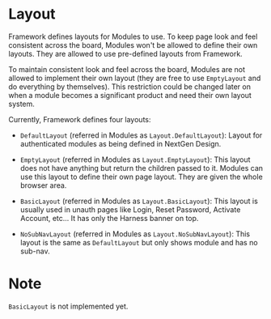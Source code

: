 # Layout

Framework defines layouts for Modules to use. To keep page look and feel consistent across the board, Modules won't be allowed to define their own layouts. They are allowed to use pre-defined layouts from Framework.

To maintain consistent look and feel across the board, Modules are not allowed to implement their own layout (they are free to use `EmptyLayout` and do everything by themselves). This restriction could be changed later on when a module becomes a significant product and need their own layout system.

Currently, Framework defines four layouts:

- `DefaultLayout` (referred in Modules as `Layout.DefaultLayout`): Layout for authenticated modules as being defined in NextGen Design.

- `EmptyLayout` (referred in Modules as `Layout.EmptyLayout`): This layout does not have anything but return the children passed to it. Modules can use this layout to define their own page layout. They are given the whole browser area.

- `BasicLayout` (referred in Modules as `Layout.BasicLayout`): This layout is usually used in unauth pages like Login, Reset Password, Activate Account, etc... It has only the Harness banner on top.

- `NoSubNavLayout` (referred in Modules as `Layout.NoSubNavLayout`): This layout is the same as `DefaultLayout` but only shows module and has no sub-nav.

# Note

`BasicLayout` is not implemented yet.
